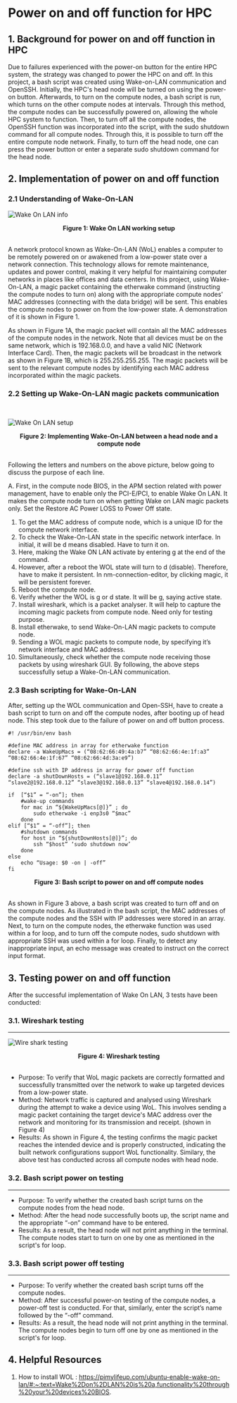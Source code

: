 # **Power on and off function for HPC**

## **1. Background for power on and off function in HPC**

Due to failures experienced with the power-on button for the entire HPC system, the strategy was changed to power the HPC on and off. In this project, a bash script was created using Wake-on-LAN communication and OpenSSH. Initially, the HPC's head node will be turned on using the power-on button. Afterwards, to turn on the compute nodes, a bash script is run, which turns on the other compute nodes at intervals. Through this method, the compute nodes can be successfully powered on, allowing the whole HPC system to function. Then, to turn off all the compute nodes, the OpenSSH function was incorporated into the script, with the sudo shutdown command for all compute nodes. Through this, it is possible to turn off the entire compute node network. Finally, to turn off the head node, one can press the power button or enter a separate sudo shutdown command for the head node.


## **2. Implementation of power on and off function**

### **2.1 Understanding of Wake-On-LAN**
![Wake On LAN info](WakeOnLAN.png)
<center><b>Figure 1: Wake On LAN working setup</b></center>
<br>

A network protocol known as Wake-On-LAN (WoL) enables a computer to be remotely powered on or awakened from a low-power state over a network connection. This technology allows for remote maintenance, updates and power control, making it very helpful for maintaining computer networks in places like offices and data centers. In this project, using Wake-On-LAN, a magic packet containing the etherwake command (instructing the compute nodes to turn on) along with the appropriate compute nodes' MAC addresses (connecting with the data bridge) will be sent. This enables the compute nodes to power on from the low-power state. A demonstration of it is shown in Figure 1.

As shown in Figure 1A, the magic packet will contain all the MAC addresses of the compute nodes in the network. Note that all devices must be on the same network, which is 192.168.0.0, and have a valid NIC (Network Interface Card). Then, the magic packets will be broadcast in the network as shown in Figure 1B, which is 255.255.255.255. The magic packets will be sent to the relevant compute nodes by identifying each MAC address incorporated within the magic packets.


### **2.2 Setting up Wake-On-LAN magic packets communication**
<br>

![Wake On LAN setup](WOL-setup1.png)
<center><b>Figure 2: Implementing Wake-On-LAN between a head node and a compute node</b></center>
<br>

Following the letters and numbers on the above picture, below going to discuss the purpose of each line.

A. First, in the compute node BIOS, in the APM section related with power management, have to enable only the PCI-E/PCI, to enable Wake On LAN. It makes the compute node turn on when getting Wake on LAN magic packets only. Set the Restore AC Power LOSS to Power Off state.
1. To get the MAC address of compute node, which is a unique ID for the compute network interface.
2. To check the Wake-On-LAN state in the specific network interface. In initial, it will be d means disabled. Have to turn it on.
3. Here, making the Wake ON LAN activate by entering g at the end of the command.
4. However, after a reboot the WOL state will turn to d (disable). Therefore, have to make it persistent. In nm-connection-editor, by clicking magic, it will be persistent forever.
5. Reboot the compute node.
6. Verify whether the WOL is g or d state. It will be g, saying active state.
7. Install wireshark, which is a packet analyser. It will help to capture the incoming magic packets from compute node. Need only for testing purpose.
8. Install etherwake, to send Wake-On-LAN magic packets to compute node.
9. Sending a WOL magic packets to compute node, by specifying it’s network interface and MAC address.
10. Simultaneously, check whether the compute node receiving those packets by using wireshark GUI.
By following, the above steps successfully setup a Wake-On-LAN communication. 

### **2.3 Bash scripting for Wake-On-LAN**
After, setting up the WOL communication and Open-SSH, have to create a bash script to turn on and off the compute nodes, after booting up of head node. This step took due to the failure of power on and off button process. 

    #! /usr/bin/env bash

    #define MAC address in array for etherwake function
    declare -a WakeUpMacs = (“08:62:66:49:4a:b7” “08:62:66:4e:1f:a3” “08:62:66:4e:1f:67” “08:62:66:4d:3a:e9”)

    #define ssh with IP address in array for power off function
    declare -a shutDownHosts = (“slave1@192.168.0.11” “slave2@192.168.0.12” “slave3@192.168.0.13” “slave4@192.168.0.14”)

    if  [“$1” = “-on”]; then
        #wake-up commands
        for mac in “${WakeUpMacs[@]}” ; do
            sudo etherwake -i enp3s0 “$mac”
        done
    elif [“$1” = “-off”]; then
        #shutdown commands
        for host in “${shutDownHosts[@]}”; do
            ssh “$host” ‘sudo shutdown now’
        done 
    else
        echo “Usage: $0 -on | -off” 
    fi

<center><b>Figure 3: Bash script to power on and off compute nodes</b></center>
<br>

As shown in Figure 3 above, a bash script was created to turn off and on the compute nodes. As illustrated in the bash script, the MAC addresses of the compute nodes and the SSH with IP addresses were stored in an array. Next, to turn on the compute nodes, the etherwake function was used within a for loop, and to turn off the compute nodes, sudo shutdown with appropriate SSH was used within a for loop. Finally, to detect any inappropriate input, an echo message was created to instruct on the correct input format.

## **3. Testing power on and off function**

After the successful implementation of Wake On LAN, 3 tests have been conducted:

### **3.1. Wireshark testing**
---

![Wire shark testing](wiresharktest.png)
<center><b>Figure 4: Wireshark testing</b>
</center><br>
<ul>
<li>Purpose: To verify that WoL magic packets are correctly formatted and successfully transmitted over the network to wake up targeted devices from a low-power state.</li>

<li>Method: Network traffic is captured and analysed using Wireshark during the attempt to wake a device using WoL. This involves sending a magic packet containing the target device's MAC address over the network and monitoring for its transmission and receipt. (shown in Figure 4)</li>

<li>Results: As shown in Figure 4, the testing confirms the magic packet reaches the intended device and is properly constructed, indicating the built network configurations support WoL functionality. Similary, the above test has conducted across all compute nodes with head node. </li>
</ul>

### **3.2. Bash script power on testing**
---
<ul>
<li>Purpose: To verify whether the created bash script turns on the compute nodes from the head node.</li>

<li>Method: After the head node successfully boots up, the script name and the appropriate “-on” command have to be entered.</li>

<li>Results: As a result, the head node will not print anything in the terminal. The compute nodes start to turn on one by one as mentioned in the script's for loop.</li>
</ul>

### **3.3. Bash script power off testing**
---
<ul>
<li>Purpose: To verify whether the created bash script turns off the compute nodes.</li>

<li>Method: After successful power-on testing of the compute nodes, a power-off test is conducted. For that, similarly, enter the script’s name followed by the “-off” command.</li>

<li>Results: As a result, the head node will not print anything in the terminal. The compute nodes begin to turn off one by one as mentioned in the script's for loop.</li>
</ul>



 ## **4. Helpful Resources**

1. How to install WOL : https://pimylifeup.com/ubuntu-enable-wake-on-lan/#:~:text=Wake%2Don%2DLAN%20is%20a,functionality%20through%20your%20devices%20BIOS.
<br><br>